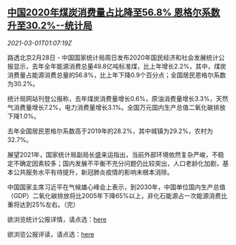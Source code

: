 <!--1614561794000-->
[中国2020年煤炭消费量占比降至56.8% 恩格尔系数升至30.2%--统计局](https://cn.reuters.com/article/china-2020-coal-consumption-0301-idCNKCS2AT0VZ)
------

<div><i>2021-03-01T01:07:19Z</i></div><p>路透北京2月28日 - 中国国家统计局周日发布2020年国民经济和社会发展统计公报显示，去年全年能源消费总量49.8亿吨标准煤，比上年增长2.2%，其中，煤炭消费量占能源消费总量的56.8%，比上年下降0.9个百分点；全国居民恩格尔系数为30.2%。</p><p>统计局网站刊登公报称，去年煤炭消费量增长0.6%，原油消费量增长3.3%，天然气消费量增长7.2%，电力消费量增长3.1%。全国万元国内生产总值二氧化碳排放下降1.0%。</p><p>去年全国居民恩格尔系数高于2019年的28.2%，其中城镇为29.2%，农村为32.7%。</p><p>展望2021年，国家统计局副局长盛来运指出，当前外部环境依然复杂严峻，不稳定不确定因素较多；国内发展不平衡不充分问题仍比较突出，人口老龄化加剧，基本公共服务水平有待提升，新冠肺炎疫情的影响未根本消除。</p><p>中国国家主席习近平在气候雄心峰会上表示，到2030年，中国单位国内生产总值（GDP）二氧化碳排放将比2005年下降65%以上，非化石能源占一次能源消费比重将达到25%左右。（完）</p><p>欲浏览统计公报详情，请点选：<a href="http://www.stats.gov.cn/tjsj/zxfb/202102/t20210227_1814154.html">here</a></p><p>欲浏览公报评读，请点选：<a href="http://www.stats.gov.cn/tjsj/sjjd/202102/t20210228_1814157.html">here</a></p>
